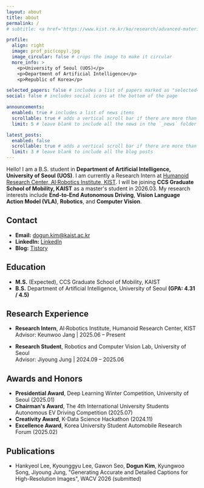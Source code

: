 ```yaml
---
layout: about
title: about
permalink: /
# subtitle: <a href='https://www.kist.re.kr/ko/research/advanced-materials-humanoidgreeting.do'>Humanoid Research Center, KIST</a>

profile:
  align: right
  image: prof_pic(copy).jpg
  image_circular: false # crops the image to make it circular
  more_info: >
    <p>University of Seoul (UOS)</p>
    <p>Department of Artificial Intelligence</p>
    <p>Republic of Korea</p>

selected_papers: false # includes a list of papers marked as "selected={true}"
social: false # includes social icons at the bottom of the page

announcements:
  enabled: true # includes a list of news items
  scrollable: true # adds a vertical scroll bar if there are more than 3 news items
  limit: 5 # leave blank to include all the news in the `_news` folder

latest_posts:
  enabled: false
  scrollable: true # adds a vertical scroll bar if there are more than 3 new posts items
  limit: 3 # leave blank to include all the blog posts
---
```


Hello! I am a B.S. student in **Department of Artificial Intelligence, University of Seoul (UOS)**. I am currently a Research Intern at <a href='https://www.kist.re.kr/ko/research/advanced-materials-humanoidgreeting.do'>Humanoid Research Center, AI·Robotics Institute, KIST</a>. I will be joining **CCS Graduate School of Mobility, KAIST** as a master's student in 2026.03. My research interests include **End-to-End Autonomous Driving**, **Vision Language Action Model (VLA)**, **Robotics**, and **Computer Vision**.


## Contact

- **Email:** dogun.kim@kaist.ac.kr
- **LinkedIn:** [LinkedIn](https://www.linkedin.com/in/dogun-kim-092bb7345/)
- **Blog:** [Tistory](https://dogunkim.tistory.com/)

## Education

- **M.S.** (Expected), CCS Graduate School of Mobility, KAIST 
- **B.S.** Department of Artificial Intelligence, University of Seoul **(GPA: 4.31 / 4.5)**

## Research Experience

- **Research Intern**, AI·Robotics Institute, Humanoid Research Center, KIST  
  Advisor: Keunwoo Jang | 2025.06 – Present
  
- **Research Student**, Robotics and Computer Vision Lab, University of Seoul  
  Advisor: Jiyoung Jung | 2024.09 – 2025.06 

## Awards and Honors

- **Presidential Award**, Deep Learning Winter Competition, University of Seoul (2025.01)
- **Chairman's Award**, The 4th International University Students Autonomous EV Driving Competition (2025.07)
- **Creativity Award**, K-Data Science Hackathon (2024.11)
- **Excellence Award**, Korea University Student Automobile Research Forum (2025.02)

## Publications

- Hankyeol Lee, Kyounggyu Lee, Gawon Seo, **Dogun Kim**, Kyungwoo Song, Jiyoung Jung, "Generating Accurate and Detailed Captions for High-Resolution Images", WACV 2026 (submitted)



